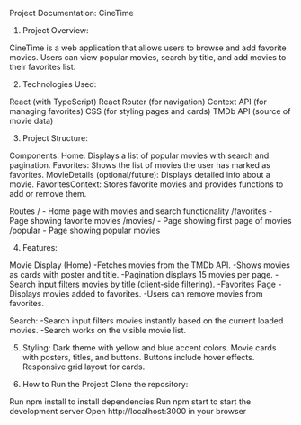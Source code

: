 Project Documentation: CineTime

1. Project Overview:

CineTime is a web application that allows users to browse and add favorite movies. Users can view popular movies, search by title, and add movies to their favorites list.

2. Technologies Used:

React (with TypeScript)
React Router (for navigation)
Context API (for managing favorites)
CSS (for styling pages and cards)
TMDb API (source of movie data)

3. Project Structure:

Components:
Home: Displays a list of popular movies with search and pagination.
Favorites: Shows the list of movies the user has marked as favorites.
MovieDetails (optional/future): Displays detailed info about a movie.
FavoritesContext: Stores favorite movies and provides functions to add or remove them.

Routes
/ - Home page with movies and search functionality
/favorites - Page showing favorite movies
/movies/ - Page showing first page of movies
/popular - Page showing popular movies

4. Features:

Movie Display (Home)
-Fetches movies from the TMDb API.
-Shows movies as cards with poster and title.
-Pagination displays 15 movies per page.
-Search input filters movies by title (client-side filtering).
-Favorites Page
-Displays movies added to favorites.
-Users can remove movies from favorites.

Search:
-Search input filters movies instantly based on the current loaded movies.
-Search works on the visible movie list.

5. Styling:
   Dark theme with yellow and blue accent colors.
   Movie cards with posters, titles, and buttons.
   Buttons include hover effects.
   Responsive grid layout for cards.

6. How to Run the Project
   Clone the repository:

Run npm install to install dependencies
Run npm start to start the development server
Open http://localhost:3000 in your browser
